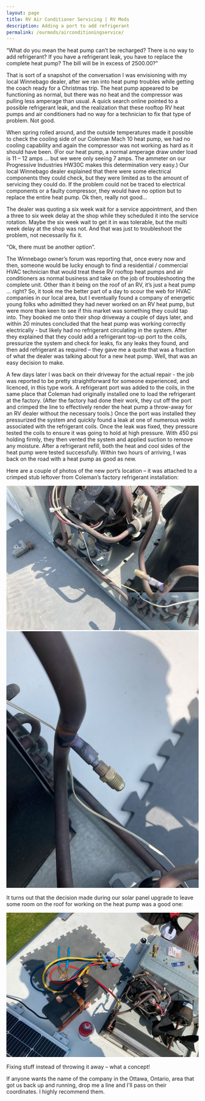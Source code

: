 ```yaml
---
layout: page
title: RV Air Conditioner Servicing | RV Mods
description: Adding a port to add refrigerant
permalink: /ourmods/airconditioningservice/
---
```

“What do you mean the heat pump can’t be recharged?  There is no way to add refrigerant?  If you have a refrigerant leak, you have to replace the complete heat pump?  The bill will be in excess of 2500.00?”

That is sort of a snapshot of the conversation I was envisioning with my local Winnebago dealer, after we ran into heat pump troubles while getting the coach ready for a Christmas trip.  The heat pump appeared to be functioning as normal, but there was no heat and the compressor was pulling less amperage than usual.  A quick search online pointed to a possible refrigerant leak, and the realization that these rooftop RV heat pumps and air conditioners had no way for a technician to fix that type of problem.  Not good.

When spring rolled around, and the outside temperatures made it possible to check the cooling side of our Coleman Mach 10 heat pump, we had no cooling capability and again the compressor was not working as hard as it should have been.  (For our heat pump, a normal amperage draw under load is 11 – 12 amps ... but we were only seeing 7 amps.  The ammeter on our Progressive Industries HW30C makes this determination very easy.)  Our local Winnebago dealer explained that there were some electrical components they could check, but they were limited as to the amount of servicing they could do.  If the problem could not be traced to electrical components or a faulty compressor, they would have no option but to replace the entire heat pump.  Ok then, really not good...

The dealer was quoting a six week wait for a service appointment, and then a three to six week delay at the shop while they scheduled it into the service rotation.  Maybe the six week wait to get it in was tolerable, but the multi week delay at the shop was not.  And that was just to troubleshoot the problem, not necessarily fix it.

“Ok, there must be another option”.  

The Winnebago owner’s forum was reporting that, once every now and then, someone would be lucky enough to find a residential / commercial HVAC technician that would treat these RV rooftop heat pumps and air conditioners as normal business and take on the job of troubleshooting the complete unit.  Other than it being on the roof of an RV, it’s just a heat pump ... right?  So, it took me the better part of a day to scour the web for HVAC companies in our local area, but I eventually found a company of energetic young folks who admitted they had never worked on an RV heat pump, but were more than keen to see if this market was something they could tap into.  They booked me onto their shop driveway a couple of days later, and within 20 minutes concluded that the heat pump was working correctly electrically - but likely had no refrigerant circulating in the system.  After they explained that they could add a refrigerant top-up port to the coils, pressurize the system and check for leaks, fix any leaks they found, and then add refrigerant as required – they gave me a quote that was a fraction of what the dealer was talking about for a new heat pump.  Well, that was an easy decision to make.

A few days later I was back on their driveway for the actual repair - the job was reported to be pretty straightforward for someone experienced, and licenced, in this type work.  A refrigerant port was added to the coils, in the same place that Coleman had originally installed one to load the refrigerant at the factory.  (After the factory had done their work, they cut off the port and crimped the line to effectively render the heat pump a throw-away for an RV dealer without the necessary tools.)  Once the port was installed they pressurized the system and quickly found a leak at one of numerous welds associated with the refrigerant coils.  Once the leak was fixed, they pressure tested the coils to ensure it was going to hold at high pressure.  With 450 psi holding firmly, they then vented the system and applied suction to remove any moisture.  After a refrigerant refill, both the heat and cool sides of the heat pump were tested successfully.  Within two hours of arriving, I was back on the road with a heat pump as good as new.

Here are a couple of photos of the new port’s location – it was attached to a crimped stub leftover from Coleman’s factory refrigerant installation:

<img src="/assets/webheatpump1.jpg"/>

<img src="/assets/webheatpump2.jpg"/>

It turns out that the decision made during our solar panel upgrade to leave some room on the roof for working on the heat pump was a good one:

<img src="/assets/webheatpump3.jpg"/>

Fixing stuff instead of throwing it away – what a concept!

If anyone wants the name of the company in the Ottawa, Ontario, area that got us back up and running, drop me a line and I'll pass on their coordinates.  I highly recommend them. 
